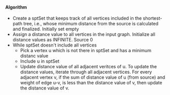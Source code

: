 #### Algorithm
* Create a sptSet that keeps track of all vertices included in the shortest-path tree, i.e., whose minimum distance from the source is calculated and finalized. Initially set empty
* Assign a distance value to all vertices in the input graph. Initialize all distance values as INFINITE. Source 0
* While sptSet doesn't include all vertices
	* Pick a vertex u which is not there in sptSet and has a minimum distanc value
	* Include u in sptSet
	* Update distance value of all adjacent veritces of u. To update the distance values, iterate through all adjacent vertices. For every adjacent vertex v, if the sum of distance value of u (from source) and weight of edge u-v, is less than the distance value of v, then update the distance value of v.